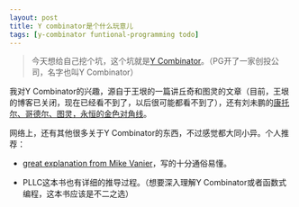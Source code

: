 ```yaml
---
layout: post
title: Y combinator是个什么玩意儿
tags: [y-combinator funtional-programming todo]
---
```


> 今天想给自己挖个坑，这个坑就是[Y Combinator]()。（PG开了一家创投公司，名字也叫Y Combinator）

我对Y Combinator的兴趣，源自于王垠的一篇讲丘奇和图灵的文章（目前，王垠的博客已关闭，现在已经看不到了，以后很可能都看不到了），还有刘未鹏的[康托尔、哥德尔、图灵，永恒的金色对角线](http://mindhacks.cn/2006/10/15/cantor-godel-turing-an-eternal-golden-diagonal/)。

网络上，还有其他很多关于Y Combinator的东西，不过感觉都大同小异。个人推荐：

- [great explanation from Mike Vanier](http://mvanier.livejournal.com/2897.html)，写的十分通俗易懂。

- PLLC这本书也有详细的推导过程。（想要深入理解Y Combinator或者函数式编程，这本书应该是不二之选）
